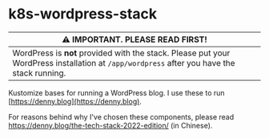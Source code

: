 # k8s-wordpress-stack

| ⚠️ IMPORTANT. PLEASE READ FIRST! |
|-|
| WordPress is **not** provided with the stack. Please put your WordPress installation at `/app/wordpress` after you have the stack running. |

Kustomize bases for running a WordPress blog.
I use these to run [https://denny.blog](https://denny.blog). 

For reasons behind why I've chosen these components, please read https://denny.blog/the-tech-stack-2022-edition/ (in Chinese).

